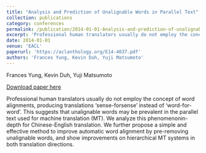 ```yaml
---
title: "Analysis and Prediction of Unalignable Words in Parallel Text"
collection: publications
category: conferences
permalink: /publication/2014-01-01-Analysis-and-prediction-of-unalignable
excerpt: 'Professional human translators usually do not employ the concept of word alignments, producing translations ‘sense-forsense’ instead of ‘word-for-word’. This suggests that unalignable words may be prevalent in the parallel text used for machine translation (MT). We analyze this phenomenonin-depth for Chinese-English translation. We further propose a simple and effective method to improve automatic word alignment by pre-removing unalignable words, and show improvements on hierarchical MT systems in both translation directions.'
date: 2014-01-01
venue: 'EACL'
paperurl: 'https://aclanthology.org/E14-4037.pdf'
authors: 'Frances Yung, Kevin Duh, Yuji Matsumoto'
---
```

Frances Yung, Kevin Duh, Yuji Matsumoto

<a href='https://aclanthology.org/E14-4037.pdf'>Download paper here</a>

Professional human translators usually do not employ the concept of word alignments, producing translations ‘sense-forsense’ instead of ‘word-for-word’. This suggests that unalignable words may be prevalent in the parallel text used for machine translation (MT). We analyze this phenomenonin-depth for Chinese-English translation. We further propose a simple and effective method to improve automatic word alignment by pre-removing unalignable words, and show improvements on hierarchical MT systems in both translation directions.
